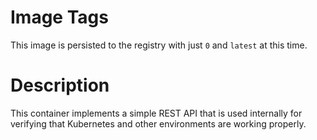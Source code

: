 # Image Tags

This image is persisted to the registry with just `0` and `latest` at this time.

# Description

This container implements a simple REST API that is used internally for verifying that Kubernetes and other environments are working properly.
